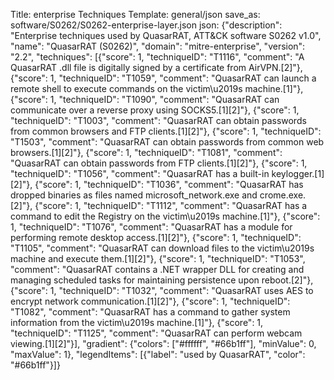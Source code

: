 Title: enterprise Techniques
Template: general/json
save_as: software/S0262/S0262-enterprise-layer.json
json: {"description": "Enterprise techniques used by QuasarRAT, ATT&CK software S0262 v1.0", "name": "QuasarRAT (S0262)", "domain": "mitre-enterprise", "version": "2.2", "techniques": [{"score": 1, "techniqueID": "T1116", "comment": "A QuasarRAT .dll file is digitally signed by a certificate from AirVPN.[2]"}, {"score": 1, "techniqueID": "T1059", "comment": "QuasarRAT can launch a remote shell to execute commands on the victim\u2019s machine.[1]"}, {"score": 1, "techniqueID": "T1090", "comment": "QuasarRAT can communicate over a reverse proxy using SOCKS5.[1][2]"}, {"score": 1, "techniqueID": "T1003", "comment": "QuasarRAT can obtain passwords from common browsers and FTP clients.[1][2]"}, {"score": 1, "techniqueID": "T1503", "comment": "QuasarRAT can obtain passwords from common web browsers.[1][2]"}, {"score": 1, "techniqueID": "T1081", "comment": "QuasarRAT can obtain passwords from FTP clients.[1][2]"}, {"score": 1, "techniqueID": "T1056", "comment": "QuasarRAT has a built-in keylogger.[1][2]"}, {"score": 1, "techniqueID": "T1036", "comment": "QuasarRAT has dropped binaries as files named microsoft_network.exe and crome.exe.[2]"}, {"score": 1, "techniqueID": "T1112", "comment": "QuasarRAT has a command to edit the Registry on the victim\u2019s machine.[1]"}, {"score": 1, "techniqueID": "T1076", "comment": "QuasarRAT has a module for performing remote desktop access.[1][2]"}, {"score": 1, "techniqueID": "T1105", "comment": "QuasarRAT can download files to the victim\u2019s machine and execute them.[1][2]"}, {"score": 1, "techniqueID": "T1053", "comment": "QuasarRAT contains a .NET wrapper DLL for creating and managing scheduled tasks for maintaining persistence upon reboot.[2]"}, {"score": 1, "techniqueID": "T1032", "comment": "QuasarRAT uses AES to encrypt network communication.[1][2]"}, {"score": 1, "techniqueID": "T1082", "comment": "QuasarRAT has a command to gather system information from the victim\u2019s machine.[1]"}, {"score": 1, "techniqueID": "T1125", "comment": "QuasarRAT can perform webcam viewing.[1][2]"}], "gradient": {"colors": ["#ffffff", "#66b1ff"], "minValue": 0, "maxValue": 1}, "legendItems": [{"label": "used by QuasarRAT", "color": "#66b1ff"}]}